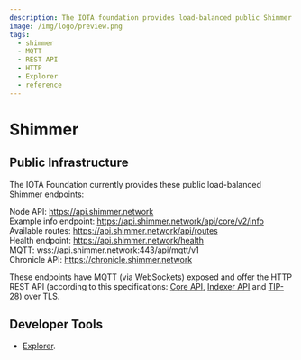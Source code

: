 ```yaml
---
description: The IOTA foundation provides load-balanced public Shimmer endpoints where MQTT and the HTTP REST API are enabled.
image: /img/logo/preview.png
tags:
  - shimmer
  - MQTT
  - REST API
  - HTTP
  - Explorer
  - reference
---
```


# Shimmer

## Public Infrastructure

The IOTA Foundation currently provides these public load-balanced Shimmer endpoints:

Node API: https://api.shimmer.network  
Example info endpoint: https://api.shimmer.network/api/core/v2/info  
Available routes: https://api.shimmer.network/api/routes  
Health endpoint: https://api.shimmer.network/health  
MQTT: wss://api.shimmer.network:443/api/mqtt/v1  
Chronicle API: https://chronicle.shimmer.network

These endpoints have MQTT (via WebSockets) exposed and offer the HTTP REST API (according to this specifications: [Core API](/apis/core/v2/iota-core-rest-api), [Indexer API](/apis/indexer/iota-utxo-indexer-rest-api) and [TIP-28](https://github.com/iotaledger/tips/blob/main/tips/TIP-0028/tip-0028.md)) over TLS.

## Developer Tools

- [Explorer](https://explorer.shimmer.network).
